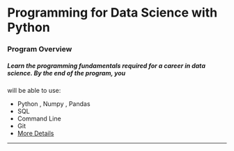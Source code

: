 # Programming for Data Science with Python

### Program Overview 
##### Learn the programming fundamentals required for a career in data science.  By the end of the program, you
will be able to use:
- Python , Numpy , Pandas
- SQL 
- Command Line
- Git
- [More Details](https://www.udacity.com/course/programming-for-data-science-nanodegree--nd104) 
___ 